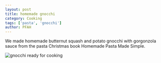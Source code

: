 ```yaml
---
layout: post
title: homemade gnocchi
category: Cooking
tags: ['pasta', 'gnocchi']
author: PFAH
---
```

We made homemade butternut squash and potato gnocchi with gorgonzola sauce from the pasta Christmas book Homemade Pasta Made Simple. 

![gnocchi ready for cooking](https://raw.githubusercontent.com/blackmathdavey/pudgyboston/master/assets/img/2017-12-30_gnocchi.jpg)
